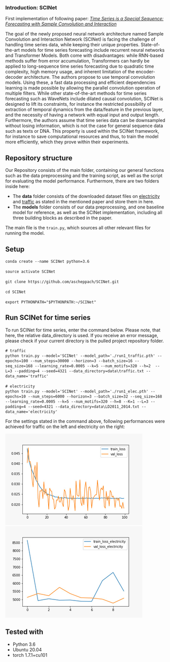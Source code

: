### Introduction: SCINet
First implementation of following paper: [*Time Series is a Special Sequence: Forecasting with Sample Convolution and Interaction*](https://arxiv.org/abs/2106.09305v1)

The goal of the newly proposed neural network architecture named Sample Convolution and Interaction Network (SCINet) is facing the challenge of handling time series data, while keeping their unique properties. State-of-the-art models for time series forecasting include recurrent neural networks and Transformer Models. Both come with disadvantages: while RNN-based methods suffer from error accumulation, Transformers can hardly be applied to long-sequence time series forecasting due to quadratic time complexity, high memory usage, and inherent limitation of the encoder-decoder architecture. The authors propose to use temporal convolution models. Using these, a fast data processing and efficient dependencies learning is made possible by allowing the parallel convolution operation of multiple filters. While other state-of-the-art methods for time series forecasting such as WaveNets include dilated causal convolution, SCINet is designed to lift its constraints, for instance the restricted possibility of extraction of temporal dynamics from the data/feature in the previous layer, and the necessity of having a network with equal input and output length. Furthermore, the authors assume that time series data can be downsampled without losing information, which is not the case for general sequence data such as texts or DNA. This property is used within the SCINet framework, for instance to save computational resources and thus, to train the model more efficiently, which they prove within their experiments.

## Repository structure
Our Repository consists of the main folder, containing our general functions such as the data preprocessing and the training script, as well as the script for evaluating the model performance. Furthermore, there are two folders inside here:
- The **data** folder consists of the downloaded dataset files on [electricity](https://archive.ics.uci.edu/ml/machine-learning-databases/00321/LD2011_2014.txt.zip) and [traffic](https://github.com/laiguokun/multivariate-time-series-data/blob/7f402f185cc2435b5e66aed13a3b560ed142e023/traffic/traffic.txt.gz) as stated in the mentioned paper and store them in here. 
- The **models** folder consists of our data preprocessing, and one baseline model for reference, as well as the SCINet implementation, including all three building blocks as described in the paper.

The main file is the `train.py`, which sources all other relevant files for running the model. 

## Setup
```
conda create --name SCINet python=3.6

source activate SCINet

git clone https://github.com/ascheppach/SCINet.git

cd SCINet

export PYTHONPATH="$PYTHONPATH:~/SCINet"
```

## Run SCINet for time series
To run SCINet for time series, enter the command below. Please note, that here, the relative data_directory is used. If you receive an error message, please check if your current directory is the pulled project repository folder.

```
# traffic
python train.py --model='SCINet' --model_path='./run1_traffic.pth' --epochs=100 --num_steps=30000 --horizon=3 --batch_size=16 --seq_size=168 --learning_rate=0.0005 --k=5 --num_motifs=320 --h=2  --L=3 --padding=4 --seed=4321 --data_directory=data\traffic.txt --data_name='traffic'

# electricity
python train.py --model='SCINet' --model_path='./run1_elec.pth' --epochs=10 --num_steps=6000 --horizon=3 --batch_size=32 --seq_size=168 --learning_rate=0.0005 --k=5 --num_motifs=320 --h=8 --K=1 --L=3 --padding=4 --seed=4321 --data_directory=data\LD2011_2014.txt --data_name='electricity'
```

For the settings stated in the command above, following performances were achieved for traffic on the left and electricity on the right:

![](/results/train_val-loss_traffic.jpg)
![](/results/train_val-loss_electricity.jpg)

## Tested with

- Python 3.6
- Ubuntu 20.04
- torch 1.7.1+cu101
